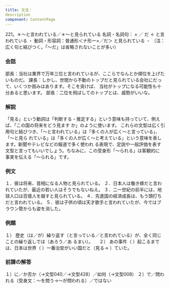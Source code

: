 ```yaml
---
title: 文法：
description
component: ContentPage
---
```



221。＊～と言われている／＊～と見られている
名詞・名詞句： × ／ だ ＋ と言われている ・
動詞・形容詞：普通形＜ナ形ー×／だ＞ と見られている ・
（注：広く句と結びつく。「～だ」は省略されないことが多い）  
### 会話
部長：当社は業界で万年三位と言われているが、ここらでなんとか順位を上げたいものだ。 課長：しかし、世間から不動のトップだと見られている会社にだって、いくつか弱みはあります。そこを突けば、 当社がトップになる可能性も十分あると思います。
部長：二位を飛ばしてのトップとは、威勢がいいな。
### 解説
「見る」という動詞は「判断する・推定する」という意味も持っていて、例えば、「この国の将来をどう見ます
か」のように使います。 これらの文型は広く引用句と結びつき、「～と言われている」は「多くの人が広く～と言っている」、「～と見ら
れている」は「多くの人が広く～と考えている」という意味を表します。新聞やテレビなどの報道で多く使われ る表現で、定説や一般評価を表す文型と言ってもいいでしょう。ちなみに、この受身形「～られる」は客観的に 事実を伝える「～られる」です。
### 例文
１．彼は将来、首相になる人物と見られている。
２．日本人は働き蜂だと言われていたが、最近の若い人はそうでもないねえ。
３．二一世紀の前半には、地球人口は百億人を越すと見られている。
４．先進国の経済成長は、もう頭打ちだと言われている。
５．彼は子供の頃は天才歌手と言われていたが、今ではブラウン管からも姿を消した。
### 例題
１） 歴史（は／が）繰り返す（と言っている／と言われている）が、全く同じことの繰り返しでは（あろう／あ
るまい）。    
２） あの事件（ ）起こるまでは、日本は世界（ ）一番治安がいい国だと（見る→ ）ていた。
### 前課の解答
１）に／か否か（→文型040／→文型428）／如何（→文型008）
２）で／問われる（受身文：～を問う→～が問われる）／ではない
